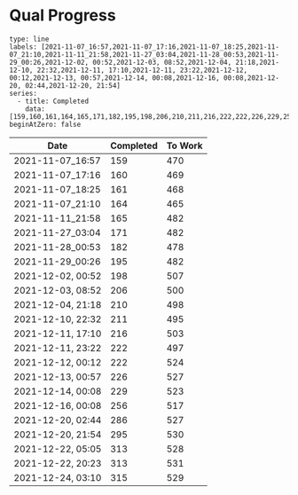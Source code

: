 # Qual Progress
```chart
type: line
labels: [2021-11-07_16:57,2021-11-07_17:16,2021-11-07_18:25,2021-11-07_21:10,2021-11-11_21:58,2021-11-27_03:04,2021-11-28_00:53,2021-11-29_00:26,2021-12-02, 00:52,2021-12-03, 08:52,2021-12-04, 21:18,2021-12-10, 22:32,2021-12-11, 17:10,2021-12-11, 23:22,2021-12-12, 00:12,2021-12-13, 00:57,2021-12-14, 00:08,2021-12-16, 00:08,2021-12-20, 02:44,2021-12-20, 21:54]
series:
  - title: Completed
    data: [159,160,161,164,165,171,182,195,198,206,210,211,216,222,222,226,229,256,286,295]
beginAtZero: false
```


| Date              | Completed | To Work |
| ----------------- | --------- | ------- |
| 2021-11-07_16:57  | 159       | 470     |
| 2021-11-07_17:16  | 160       | 469     |
| 2021-11-07_18:25  | 161       | 468     |
| 2021-11-07_21:10  | 164       | 465     |
| 2021-11-11_21:58  | 165       | 482     |
| 2021-11-27_03:04  | 171       | 482     |
| 2021-11-28_00:53  | 182       | 478     |
| 2021-11-29_00:26  | 195       | 482     |
| 2021-12-02, 00:52 | 198       | 507     |
| 2021-12-03, 08:52 | 206       | 500     |
| 2021-12-04, 21:18 | 210       | 498     |
| 2021-12-10, 22:32 | 211       | 495     |
| 2021-12-11, 17:10 | 216       | 503     |
| 2021-12-11, 23:22 | 222       | 497     |
| 2021-12-12, 00:12 | 222       | 524     |
| 2021-12-13, 00:57 | 226       | 527     |
| 2021-12-14, 00:08 | 229       | 523     |
| 2021-12-16, 00:08 | 256       | 517     |
| 2021-12-20, 02:44 | 286       | 527     |
| 2021-12-20, 21:54 | 295       | 530     |
| 2021-12-22, 05:05 | 313 | 528 |
| 2021-12-22, 20:23 | 313 | 531 |
| 2021-12-24, 03:10 | 315 | 529 |
